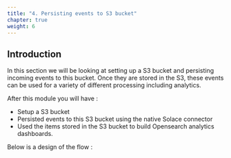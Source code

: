 ```yaml
---
title: "4. Persisting events to S3 bucket"
chapter: true
weight: 6
---
```


## Introduction

In this section we will be looking at setting up a S3 bucket and persisting incoming events to this bucket.
Once they are stored in the S3, these events can be used for a variety of different processing including analytics.

After this module you will have :
- Setup a S3 bucket
- Persisted events to this S3 bucket using the native Solace connector
- Used the items stored in the S3 bucket to build Opensearch analytics dashboards.

Below is a design of the flow :


